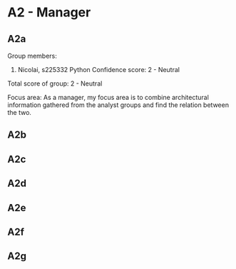 # A2 - Manager

## A2a

Group members: 
1. Nicolai, s225332
    Python Confidence score: 2 - Neutral

Total score of group: 2 - Neutral

Focus area: 
As a manager, my focus area is to combine architectural information gathered from the analyst groups and find the relation between the two. 

## A2b

## A2c

## A2d

## A2e

## A2f

## A2g
